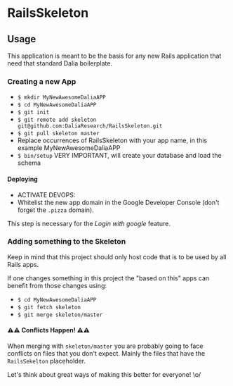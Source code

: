 # RailsSkeleton

## Usage

This application is meant to be
the basis for any new Rails application
that need that standard Dalia boilerplate.

### Creating a new App

  - `$ mkdir MyNewAwesomeDaliaAPP`
  - `$ cd MyNewAwesomeDaliaAPP`
  - `$ git init`
  - `$ git remote add skeleton git@github.com:DaliaResearch/RailsSkeleton.git`
  - `$ git pull skeleton master`
  - Replace occurrences of RailsSkeleton with your app name, in this example MyNewAwesomeDaliaAPP
  - `$ bin/setup` VERY IMPORTANT, will create your database and load the schema

#### Deploying

  - ACTIVATE DEVOPS:
  - Whitelist the new app domain in the Google Developer Console
    (don't forget the `.pizza` domain).

This step is necessary for the *Login with google* feature.

### Adding something to the Skeleton

Keep in mind that this project
should only host code that
is to be used by all Rails apps.

If one changes something in this project
the "based on this" apps can benefit from
those changes using:

  - `$ cd MyNewAwesomeDaliaAPP`
  - `$ git fetch skeleton`
  - `$ git merge skeleton/master`

#### ⚠️⚠️ Conflicts Happen! ⚠️⚠️

When merging with `skeleton/master`
you are probably going to face conflicts on files
that you don't expect.
Mainly the files that have the `RailsSekelton` placeholder.

Let's think about great ways of
making this better for everyone! \o/
